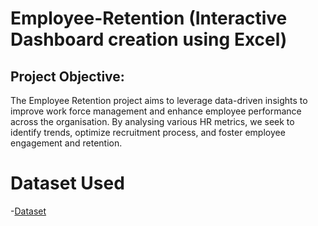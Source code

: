 # Employee-Retention (Interactive Dashboard creation using Excel)
## Project Objective:
The Employee Retention project aims to leverage data-driven insights to improve work force management and enhance employee performance across the organisation. By analysing various HR metrics, we seek to identify trends, optimize recruitment process, and foster employee engagement and retention.

# Dataset Used
-<a href= "https://github.com/akankshashinde-14/Project/blob/main/HR_1.xlsx">Dataset <a>

